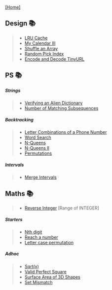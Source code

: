 
[[Home]](https://github.com/anicksaha/leetcode/blob/master/README.md)

## Design :books:

> - [LRU Cache](https://leetcode.com/problems/lru-cache/description/)
> - [My Calendar III](https://leetcode.com/problems/my-calendar-iii/description/)
> - [Shuffle an Array](https://leetcode.com/problems/shuffle-an-array/description/)
> - [Random Pick Index](https://leetcode.com/problems/random-pick-index/description/)
> - [Encode and Decode TinyURL](https://leetcode.com/problems/encode-and-decode-tinyurl/description/)

## PS :books:

##### Strings
> - [Verifying an Alien Dictionary](https://leetcode.com/problems/verifying-an-alien-dictionary/description/)
> - [Number of Matching Subsequences](https://leetcode.com/problems/number-of-matching-subsequences/description/)

##### Backtracking
> - [Letter Combinations of a Phone Number](https://leetcode.com/problems/letter-combinations-of-a-phone-number/description/)
> - [Word Search](https://leetcode.com/problems/word-search/description/)
> - [N-Queens](https://leetcode.com/problems/n-queens/description/)
> - [N-Queens II](https://leetcode.com/problems/n-queens-ii/description/)
> - [Permutations](https://leetcode.com/problems/permutations/description/)

##### Intervals
> - [Merge Intervals](https://leetcode.com/problems/merge-intervals/description/)

## Maths :books:

> - [Reverse Integer](https://leetcode.com/problems/reverse-integer/description/) [Range of INTEGER]

##### Starters
> - [Nth digit](https://leetcode.com/problems/nth-digit/description/)
> - [Reach a number](https://leetcode.com/problems/reach-a-number/description/)
> - [Letter case permutation](https://leetcode.com/problems/letter-case-permutation/description/)

##### Adhoc
> - [Sqrt(x)](https://leetcode.com/problems/sqrtx/description/)
> - [Valid Perfect Square](https://leetcode.com/problems/valid-perfect-square/description/)
> - [Surface Area of 3D Shapes](https://leetcode.com/problems/surface-area-of-3d-shapes/description/)
> - [Set Mismatch](https://leetcode.com/problems/set-mismatch/description/)

